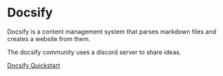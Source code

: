 # Docsify 


Docsify is a content management system that parses markdown files and creates a website from them. 

The docsify community uses a discord server to share ideas. 


[Docsify Quickstart](https://docsify.js.org/#/quickstart)